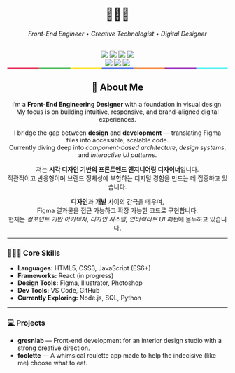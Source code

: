 <h1 align="center">🧑🏻‍💻</h1>
<p align="center"><i>Front-End Engineer • Creative Technologist • Digital Designer</i></p>

<div align="center">

  <!-- Skill Badges -->
  <br/>

  <img src="https://img.shields.io/badge/Code-JavaScript-yellow?logo=javascript&logoColor=black"/>
  <img src="https://img.shields.io/badge/Markup-HTML5-E34F26?logo=html5&logoColor=white"/>
  <img src="https://img.shields.io/badge/Style-CSS3-1572B6?logo=css3&logoColor=white"/>
  <img src="https://img.shields.io/badge/Tools-VS%20Code-007ACC?logo=visualstudiocode&logoColor=white"/>

  <br/>

  <!-- Learning Badges -->
  <img src="https://img.shields.io/badge/Learning-React-61DAFB?logo=react&logoColor=black"/>
  <img src="https://img.shields.io/badge/Learning-Python-3776AB?logo=python&logoColor=white"/>
  <img src="https://img.shields.io/badge/Learning-Node.js-339933?logo=nodedotjs&logoColor=white"/>


<div style="height: 4px; width: 100%; display: flex;">
  <div style="flex: 1; background-color: #e6194b;"></div>
  <div style="flex: 1; background-color: #3cb44b;"></div>
  <div style="flex: 1; background-color: #ffe119;"></div>
  <div style="flex: 1; background-color: #4363d8;"></div>
  <div style="flex: 1; background-color: #f58231;"></div>
  <div style="flex: 1; background-color: #911eb4;"></div>
  <div style="flex: 1; background-color: #46f0f0;"></div>
</div>

</div>
<h2 align="center">👤 About Me</h2>

<p align="center">
  I’m a <strong>Front-End Engineering Designer</strong> with a foundation in visual design.<br>
  My focus is on building intuitive, responsive, and brand-aligned digital experiences.
</p>

<p align="center">
  I bridge the gap between <strong>design</strong> and <strong>development</strong> — translating Figma files into accessible, scalable code.<br>
  Currently diving deep into <em>component-based architecture</em>, <em>design systems</em>, and <em>interactive UI patterns</em>.
</p>

<p align="center">
  저는 <strong>시각 디자인 기반의 프론트엔드 엔지니어링 디자이너</strong>입니다.<br>
  직관적이고 반응형이며 브랜드 정체성에 부합하는 디지털 경험을 만드는 데 집중하고 있습니다.
</p>

<p align="center">
  <strong>디자인</strong>과 <strong>개발</strong> 사이의 간극을 메우며,<br>
  Figma 결과물을 접근 가능하고 확장 가능한 코드로 구현합니다.<br>
  현재는 <em>컴포넌트 기반 아키텍처</em>, <em>디자인 시스템</em>, <em>인터랙티브 UI 패턴</em>에 몰두하고 있습니다.
</p>

<hr>

<h3>🧑🏻‍💻 Core Skills</h3>

<ul>
  <li><strong>Languages:</strong> HTML5, CSS3, JavaScript (ES6+)</li>
  <li><strong>Frameworks:</strong> React (in progress)</li>
  <li><strong>Design Tools:</strong> Figma, Illustrator, Photoshop</li>
  <li><strong>Dev Tools:</strong> VS Code, GitHub </li>
  <li><strong>Currently Exploring:</strong> Node.js, SQL, Python</li>
</ul>

<hr>

<h3>💻 Projects</h3>

<ul>
  <li><strong>gresnlab</strong> — Front-end development for an interior design studio with a strong creative direction.</li>
  <li><strong>foolette</strong> — A whimsical roulette app made to help the indecisive (like me) choose what to eat. </li>
</ul>

